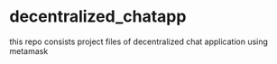 # decentralized_chatapp
this repo consists project files of decentralized chat application using metamask
